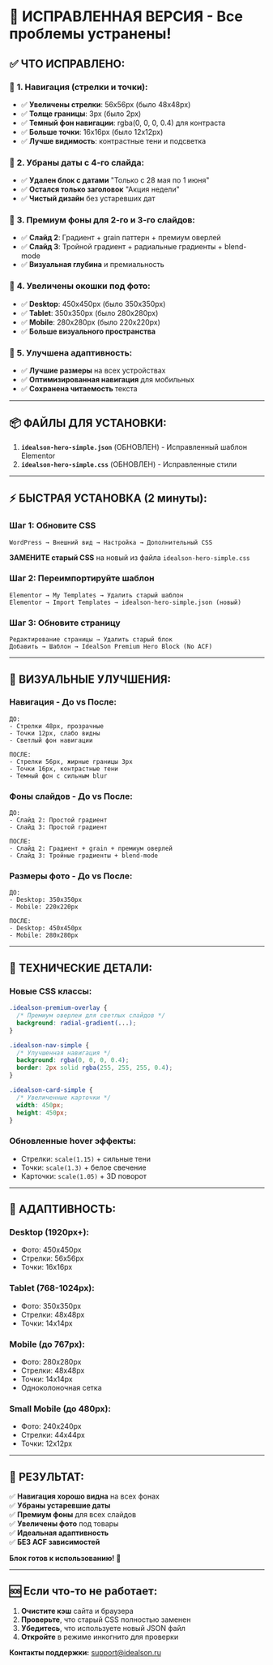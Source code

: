 # 🚀 ИСПРАВЛЕННАЯ ВЕРСИЯ - Все проблемы устранены!

## ✅ ЧТО ИСПРАВЛЕНО:

### 🎯 **1. Навигация (стрелки и точки):**
- ✅ **Увеличены стрелки**: 56x56px (было 48x48px)
- ✅ **Толще границы**: 3px (было 2px) 
- ✅ **Темный фон навигации**: rgba(0, 0, 0, 0.4) для контраста
- ✅ **Больше точки**: 16x16px (было 12x12px)
- ✅ **Лучше видимость**: контрастные тени и подсветка

### 🎯 **2. Убраны даты с 4-го слайда:**
- ✅ **Удален блок с датами** "Только с 28 мая по 1 июня"
- ✅ **Остался только заголовок** "Акция недели"
- ✅ **Чистый дизайн** без устаревших дат

### 🎯 **3. Премиум фоны для 2-го и 3-го слайдов:**
- ✅ **Слайд 2**: Градиент + grain паттерн + премиум оверлей
- ✅ **Слайд 3**: Тройной градиент + радиальные градиенты + blend-mode
- ✅ **Визуальная глубина** и премиальность

### 🎯 **4. Увеличены окошки под фото:**
- ✅ **Desktop**: 450x450px (было 350x350px) 
- ✅ **Tablet**: 350x350px (было 280x280px)
- ✅ **Mobile**: 280x280px (было 220x220px)
- ✅ **Больше визуального пространства**

### 🎯 **5. Улучшена адаптивность:**
- ✅ **Лучшие размеры** на всех устройствах
- ✅ **Оптимизированная навигация** для мобильных
- ✅ **Сохранена читаемость** текста

---

## 📦 **ФАЙЛЫ ДЛЯ УСТАНОВКИ:**

1. **`idealson-hero-simple.json`** (ОБНОВЛЕН) - Исправленный шаблон Elementor
2. **`idealson-hero-simple.css`** (ОБНОВЛЕН) - Исправленные стили

---

## ⚡ **БЫСТРАЯ УСТАНОВКА (2 минуты):**

### **Шаг 1: Обновите CSS**
```
WordPress → Внешний вид → Настройка → Дополнительный CSS
```
**ЗАМЕНИТЕ старый CSS** на новый из файла `idealson-hero-simple.css`

### **Шаг 2: Переимпортируйте шаблон**
```
Elementor → My Templates → Удалить старый шаблон
Elementor → Import Templates → idealson-hero-simple.json (новый)
```

### **Шаг 3: Обновите страницу**
```
Редактирование страницы → Удалить старый блок
Добавить → Шаблон → IdealSon Premium Hero Block (No ACF)
```

---

## 🎨 **ВИЗУАЛЬНЫЕ УЛУЧШЕНИЯ:**

### **Навигация - До vs После:**
```
ДО:  
- Стрелки 48px, прозрачные
- Точки 12px, слабо видны
- Светлый фон навигации

ПОСЛЕ:
- Стрелки 56px, жирные границы 3px
- Точки 16px, контрастные тени
- Темный фон с сильным blur
```

### **Фоны слайдов - До vs После:**
```
ДО:
- Слайд 2: Простой градиент
- Слайд 3: Простой градиент

ПОСЛЕ:  
- Слайд 2: Градиент + grain + премиум оверлей
- Слайд 3: Тройные градиенты + blend-mode
```

### **Размеры фото - До vs После:**
```
ДО:
- Desktop: 350x350px
- Mobile: 220x220px

ПОСЛЕ:
- Desktop: 450x450px  
- Mobile: 280x280px
```

---

## 🔧 **ТЕХНИЧЕСКИЕ ДЕТАЛИ:**

### **Новые CSS классы:**
```css
.idealson-premium-overlay {
  /* Премиум оверлеи для светлых слайдов */
  background: radial-gradient(...);
}

.idealson-nav-simple {
  /* Улучшенная навигация */
  background: rgba(0, 0, 0, 0.4);
  border: 2px solid rgba(255, 255, 255, 0.4);
}

.idealson-card-simple {
  /* Увеличенные карточки */
  width: 450px;
  height: 450px;
}
```

### **Обновленные hover эффекты:**
- Стрелки: `scale(1.15)` + сильные тени
- Точки: `scale(1.3)` + белое свечение
- Карточки: `scale(1.05)` + 3D поворот

---

## 📱 **АДАПТИВНОСТЬ:**

### **Desktop (1920px+):**
- Фото: 450x450px
- Стрелки: 56x56px
- Точки: 16x16px

### **Tablet (768-1024px):**
- Фото: 350x350px  
- Стрелки: 48x48px
- Точки: 14x14px

### **Mobile (до 767px):**
- Фото: 280x280px
- Стрелки: 48x48px
- Точки: 14x14px
- Одноколоночная сетка

### **Small Mobile (до 480px):**
- Фото: 240x240px
- Стрелки: 44x44px
- Точки: 12x12px

---

## 🎯 **РЕЗУЛЬТАТ:**

✅ **Навигация хорошо видна** на всех фонах  
✅ **Убраны устаревшие даты**  
✅ **Премиум фоны** для всех слайдов  
✅ **Увеличены фото** под товары  
✅ **Идеальная адаптивность**  
✅ **БЕЗ ACF зависимостей**  

**Блок готов к использованию! 🚀**

---

## 🆘 **Если что-то не работает:**

1. **Очистите кэш** сайта и браузера
2. **Проверьте**, что старый CSS полностью заменен
3. **Убедитесь**, что используете новый JSON файл
4. **Откройте** в режиме инкогнито для проверки

**Контакты поддержки:** support@idealson.ru